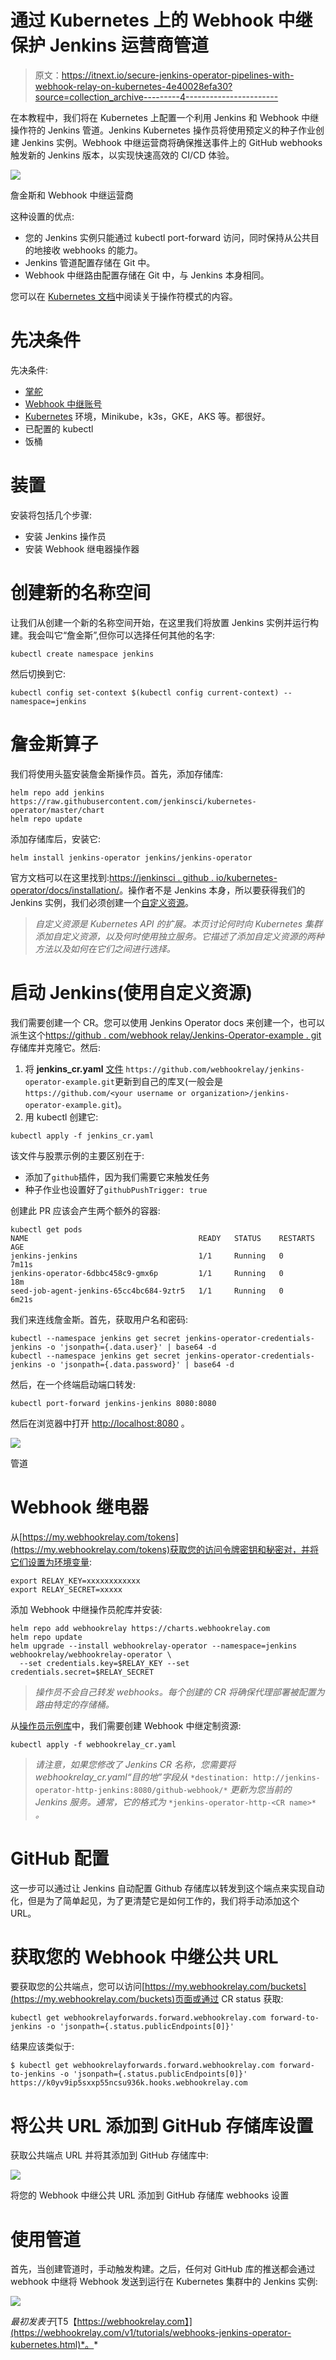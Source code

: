 # 通过 Kubernetes 上的 Webhook 中继保护 Jenkins 运营商管道

> 原文：<https://itnext.io/secure-jenkins-operator-pipelines-with-webhook-relay-on-kubernetes-4e40028efa30?source=collection_archive---------4----------------------->

在本教程中，我们将在 Kubernetes 上配置一个利用 Jenkins 和 Webhook 中继操作符的 Jenkins 管道。Jenkins Kubernetes 操作员将使用预定义的种子作业创建 Jenkins 实例。Webhook 中继运营商将确保推送事件上的 GitHub webhooks 触发新的 Jenkins 版本，以实现快速高效的 CI/CD 体验。

![](img/98aee40a4cd1ca4bb57a79fe649f45ce.png)

詹金斯和 Webhook 中继运营商

这种设置的优点:

*   您的 Jenkins 实例只能通过 kubectl port-forward 访问，同时保持从公共目的地接收 webhooks 的能力。
*   Jenkins 管道配置存储在 Git 中。
*   Webhook 中继路由配置存储在 Git 中，与 Jenkins 本身相同。

您可以在 [Kubernetes 文档](https://kubernetes.io/docs/concepts/extend-kubernetes/operator/)中阅读关于操作符模式的内容。

# 先决条件

先决条件:

*   [掌舵](https://docs.helm.sh/using_helm/#installing-helm)
*   [Webhook 中继账号](https://my.webhookrelay.com)
*   [Kubernetes](https://kubernetes.io/) 环境，Minikube，k3s，GKE，AKS 等。都很好。
*   已配置的 kubectl
*   饭桶

# 装置

安装将包括几个步骤:

*   安装 Jenkins 操作员
*   安装 Webhook 继电器操作器

# 创建新的名称空间

让我们从创建一个新的名称空间开始，在这里我们将放置 Jenkins 实例并运行构建。我会叫它“詹金斯”,但你可以选择任何其他的名字:

```
kubectl create namespace jenkins
```

然后切换到它:

```
kubectl config set-context $(kubectl config current-context) --namespace=jenkins
```

# 詹金斯算子

我们将使用头盔安装詹金斯操作员。首先，添加存储库:

```
helm repo add jenkins https://raw.githubusercontent.com/jenkinsci/kubernetes-operator/master/chart
helm repo update
```

添加存储库后，安装它:

```
helm install jenkins-operator jenkins/jenkins-operator
```

官方文档可以在这里找到:[https://jenkinsci . github . io/kubernetes-operator/docs/installation/](https://jenkinsci.github.io/kubernetes-operator/docs/installation/)。操作者不是 Jenkins 本身，所以要获得我们的 Jenkins 实例，我们必须创建一个[自定义资源](https://kubernetes.io/docs/concepts/extend-kubernetes/api-extension/custom-resources/)。

> *自定义资源是 Kubernetes API 的扩展。本页讨论何时向 Kubernetes 集群添加自定义资源，以及何时使用独立服务。它描述了添加自定义资源的两种方法以及如何在它们之间进行选择。*

# 启动 Jenkins(使用自定义资源)

我们需要创建一个 CR。您可以使用 Jenkins Operator docs 来创建一个，也可以派生这个[https://github . com/webhook relay/Jenkins-Operator-example . git](https://github.com/webhookrelay/jenkins-operator-example.git)存储库并克隆它。然后:

1.  将 **jenkins_cr.yaml** [文件](https://github.com/webhookrelay/jenkins-operator-example/blob/master/jenkins_cr.yaml) `https://github.com/webhookrelay/jenkins-operator-example.git`更新到自己的库叉(一般会是`https://github.com/<your username or organization>/jenkins-operator-example.git`)。
2.  用 kubectl 创建它:

```
kubectl apply -f jenkins_cr.yaml
```

该文件与股票示例的主要区别在于:

*   添加了`github`插件，因为我们需要它来触发任务
*   种子作业也设置好了`githubPushTrigger: true`

创建此 PR 应该会产生两个额外的容器:

```
kubectl get pods
NAME                                      READY   STATUS    RESTARTS   AGE
jenkins-jenkins                           1/1     Running   0          7m11s
jenkins-operator-6dbbc458c9-gmx6p         1/1     Running   0          18m
seed-job-agent-jenkins-65cc4bc684-9ztr5   1/1     Running   0          6m21s
```

我们来连线詹金斯。首先，获取用户名和密码:

```
kubectl --namespace jenkins get secret jenkins-operator-credentials-jenkins -o 'jsonpath={.data.user}' | base64 -d
kubectl --namespace jenkins get secret jenkins-operator-credentials-jenkins -o 'jsonpath={.data.password}' | base64 -d
```

然后，在一个终端启动端口转发:

```
kubectl port-forward jenkins-jenkins 8080:8080
```

然后在浏览器中打开 [http://localhost:8080](http://localhost:8080) 。

![](img/d6201b92482a4d500ba8261dbee7b0e7.png)

管道

# Webhook 继电器

从[https://my.webhookrelay.com/tokens](https://my.webhookrelay.com/tokens)获取您的访问令牌密钥和秘密对，并将它们设置为环境变量:

```
export RELAY_KEY=xxxxxxxxxxxx
export RELAY_SECRET=xxxxx
```

添加 Webhook 中继操作员舵库并安装:

```
helm repo add webhookrelay https://charts.webhookrelay.com
helm repo update
helm upgrade --install webhookrelay-operator --namespace=jenkins webhookrelay/webhookrelay-operator \
  --set credentials.key=$RELAY_KEY --set credentials.secret=$RELAY_SECRET
```

> *操作员不会自己转发 webhooks。每个创建的 CR 将确保代理部署被配置为路由特定的存储桶。*

从[操作员示例库](https://github.com/webhookrelay/jenkins-operator-example/blob/master/webhookrelay_cr.yaml)中，我们需要创建 Webhook 中继定制资源:

```
kubectl apply -f webhookrelay_cr.yaml
```

> *请注意，如果您修改了 Jenkins CR 名称，您需要将 webhookrelay_cr.yaml“目的地”字段从* `*destination: http://jenkins-operator-http-jenkins:8080/github-webhook/*` *更新为您当前的 Jenkins 服务。通常，它的格式为* `*jenkins-operator-http-<CR name>*` *。*

# GitHub 配置

这一步可以通过让 Jenkins 自动配置 Github 存储库以转发到这个端点来实现自动化，但是为了简单起见，为了更清楚它是如何工作的，我们将手动添加这个 URL。

# 获取您的 Webhook 中继公共 URL

要获取您的公共端点，您可以访问[https://my.webhookrelay.com/buckets](https://my.webhookrelay.com/buckets)页面或通过 CR status 获取:

```
kubectl get webhookrelayforwards.forward.webhookrelay.com forward-to-jenkins -o 'jsonpath={.status.publicEndpoints[0]}'
```

结果应该类似于:

```
$ kubectl get webhookrelayforwards.forward.webhookrelay.com forward-to-jenkins -o 'jsonpath={.status.publicEndpoints[0]}'
https://k0yv9ip5sxxp55ncsu936k.hooks.webhookrelay.com
```

# 将公共 URL 添加到 GitHub 存储库设置

获取公共端点 URL 并将其添加到 GitHub 存储库中:

![](img/633bbd1a20e5be11a64ff4cd4887eb13.png)

将您的 Webhook 中继公共 URL 添加到 GitHub 存储库 webhooks 设置

# 使用管道

首先，当创建管道时，手动触发构建。之后，任何对 GitHub 库的推送都会通过 webhook 中继将 Webhook 发送到运行在 Kubernetes 集群中的 Jenkins 实例:

![](img/3ef1729774d4e2ef7067e9d561699532.png)

*最初发表于*[T5【https://webhookrelay.com】](https://webhookrelay.com/v1/tutorials/webhooks-jenkins-operator-kubernetes.html)*。*